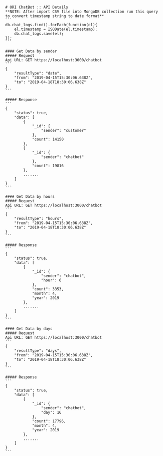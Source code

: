     # ORI ChatBot :: API Details
    **NOTE: After import CSV file into MongoDB collection run this query to convert timestamp string to date format**
    ```
    db.chat_logs.find().forEach(function(el){
        el.timestamp = ISODate(el.timestamp);
        db.chat_logs.save(el);
    });
    ```
    
    #### Get Data by sender
    ##### Request
    Api URL: GET https://localhost:3000/chatbot
    ```
    {
    	"resultType": "date",
    	"from": "2019-04-15T15:30:06.638Z",
    	"to": "2019-04-18T18:30:06.638Z"
    }
    ```
    
    ##### Response
    ```
    {
        "status": true,
        "data": [
            {
                "_id": {
                    "sender": "customer"
                },
                "count": 14150
            },
            {
                "_id": {
                    "sender": "chatbot"
                },
                "count": 19816
            },
            .......
        ]
    }
    ```
    
    #### Get Data by hours
    ##### Request
    Api URL: GET https://localhost:3000/chatbot
    ```
    {
    	"resultType": "hours",
    	"from": "2019-04-15T15:30:06.638Z",
    	"to": "2019-04-18T18:30:06.638Z"
    }
    ```
    
    ##### Response
    ```
    {
        "status": true,
        "data": [
            {
                "_id": {
                    "sender": "chatbot",
                    "hour": 6
                },
                "count": 3353,
                "month": 4,
                "year": 2019
            },
            .......
        ]
    }
    ```
    
    #### Get Data by days
    ##### Request
    Api URL: GET https://localhost:3000/chatbot
    ```
    {
    	"resultType": "days",
    	"from": "2019-04-15T15:30:06.638Z",
    	"to": "2019-04-18T18:30:06.638Z"
    }
    ```
    
    ##### Response
    ```
    {
        "status": true,
        "data": [
            {
                "_id": {
                    "sender": "chatbot",
                    "day": 16
                },
                "count": 17796,
                "month": 4,
                "year": 2019
            },
            .......
        ]
    }
    ```
